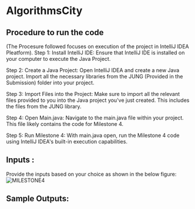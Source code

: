 # AlgorithmsCity
## Procedure to run the code
(The Procesure followed focuses on execution of the project in IntelliJ IDEA Pleatform).
Step 1: Install IntelliJ IDE:
Ensure that IntelliJ IDE is installed on your computer to execute the Java Project.

Step 2: Create a Java Project:
Open IntelliJ IDEA and create a new Java project. Import all the necessary libraries from the JUNG (Provided in the Submission) folder into your project.

Step 3: Import Files into the Project:
Make sure to import all the relevant files provided to you into the Java project you've just created. This includes the files from the JUNG library.

Step 4: Open Main.java:
Navigate to the main.java file within your project. This file likely contains the code for Milestone 4.

Step 5: Run Milestone 4:
With main.java open, run the Milestone 4 code using IntelliJ IDEA's built-in execution capabilities.

## Inputs :
Provide the inputs based on your choice as shown in the below figure:
![MILESTONE4](https://github.com/Sirish-C/AlgorithmsCity/assets/151399787/37d42ece-8367-4986-9fdc-9f52df4d44af)

## Sample Outputs: 





